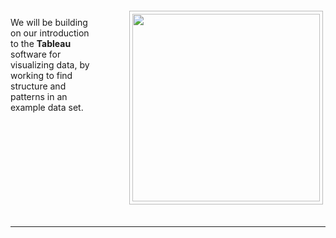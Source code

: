 <div style="float:right">
<img src="https://jsndyks.github.io/sg2047/img/week04.preparation.jpg" width=300px style="border:1px #bbb solid; margin:4px; padding:4px; margin-left:4em" />
</div>

We will be building on our introduction to the **Tableau** software for visualizing data, by working to find structure and patterns in an example data set.

<!---
**PREPARATION**<br/>
Please make sure you have completed the [Tableau Getting Started](https://moodle.city.ac.uk/mod/page/view.php?id=2381620) tutorial and exercise before this week's class - including the items on the [Checklist](https://moodle.city.ac.uk/mod/resource/view.php?id=2381621).<br/>

You also need to complete the [Week 03 - Homework](https://moodle.city.ac.uk/mod/page/view.php?id=2381622) to consolidate last week's learning and be ready to go in this session!

 --->

<div style="clear:both"/>

&nbsp;

---
